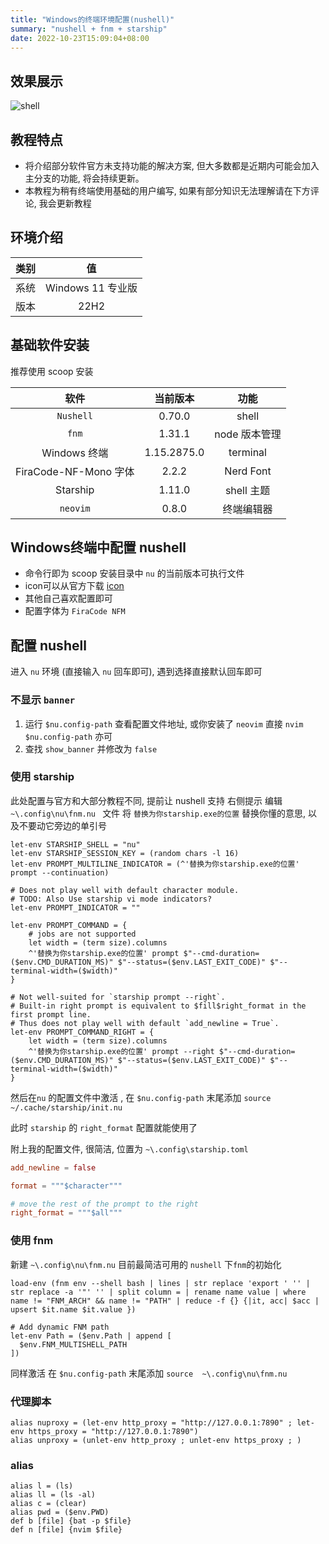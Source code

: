 ```yaml
---
title: "Windows的终端环境配置(nushell)"
summary: "nushell + fnm + starship"
date: 2022-10-23T15:09:04+08:00
---
```


## 效果展示
![shell](https://cdn.jsdelivr.net/gh/Borber/PublicPic1@master/blog/20221023/original_win_shell.png)

## 教程特点

- 将介绍部分软件官方未支持功能的解决方案, 但大多数都是近期内可能会加入主分支的功能, 将会持续更新。
- 本教程为稍有终端使用基础的用户编写, 如果有部分知识无法理解请在下方评论, 我会更新教程

## 环境介绍

| 类别 |        值         |
|:--:|:-----------------:|
| 系统 | Windows 11 专业版 |
| 版本 |       22H2        |


## 基础软件安装

推荐使用 scoop 安装

|         软件          |  当前版本   |     功能      |
|:---------------------:|:-----------:|:-------------:|
|       `Nushell`       |   0.70.0    |     shell     |
|         `fnm`         |   1.31.1    | node 版本管理 |
|     Windows 终端      | 1.15.2875.0 |   terminal    |
| FiraCode-NF-Mono 字体 |    2.2.2    |   Nerd Font   |
|       Starship        |   1.11.0    |  shell 主题   |
|       `neovim`        |    0.8.0    |  终端编辑器   |

## Windows终端中配置 nushell
- 命令行即为 scoop 安装目录中 `nu` 的当前版本可执行文件
- icon可以从官方下载 [icon](https://www.nushell.sh/icon.png)
- 其他自己喜欢配置即可
- 配置字体为 `FiraCode NFM`

## 配置 nushell
进入 `nu` 环境 (直接输入 `nu` 回车即可), 遇到选择直接默认回车即可

### 不显示 `banner`
1. 运行 `$nu.config-path` 查看配置文件地址, 或你安装了 `neovim` 直接 `nvim $nu.config-path` 亦可
2. 查找 `show_banner` 并修改为 `false`

### 使用 starship 
此处配置与官方和大部分教程不同, 提前让 nushell 支持 右侧提示
编辑 `~\.config\nu\fnm.nu ` 文件 将 `替换为你starship.exe的位置` 替换你懂的意思, 以及不要动它旁边的单引号
```nu
let-env STARSHIP_SHELL = "nu"
let-env STARSHIP_SESSION_KEY = (random chars -l 16)
let-env PROMPT_MULTILINE_INDICATOR = (^'替换为你starship.exe的位置' prompt --continuation)

# Does not play well with default character module.
# TODO: Also Use starship vi mode indicators?
let-env PROMPT_INDICATOR = ""

let-env PROMPT_COMMAND = {
    # jobs are not supported
    let width = (term size).columns
    ^'替换为你starship.exe的位置' prompt $"--cmd-duration=($env.CMD_DURATION_MS)" $"--status=($env.LAST_EXIT_CODE)" $"--terminal-width=($width)"
}

# Not well-suited for `starship prompt --right`.
# Built-in right prompt is equivalent to $fill$right_format in the first prompt line.
# Thus does not play well with default `add_newline = True`.
let-env PROMPT_COMMAND_RIGHT = {
    let width = (term size).columns
    ^'替换为你starship.exe的位置' prompt --right $"--cmd-duration=($env.CMD_DURATION_MS)" $"--status=($env.LAST_EXIT_CODE)" $"--terminal-width=($width)"
}
```

然后在`nu` 的配置文件中激活 , 在 `$nu.config-path` 末尾添加 `source ~/.cache/starship/init.nu`

此时 `starship` 的 `right_format` 配置就能使用了

附上我的配置文件, 很简洁, 位置为 `~\.config\starship.toml`

```toml
add_newline = false

format = """$character"""

# move the rest of the prompt to the right
right_format = """$all"""
```

### 使用 fnm 
新建 `~\.config\nu\fnm.nu` 目前最简洁可用的 `nushell` 下`fnm`的初始化
```nu
load-env (fnm env --shell bash | lines | str replace 'export ' '' | str replace -a '"' '' | split column = | rename name value | where name != "FNM_ARCH" && name != "PATH" | reduce -f {} {|it, acc| $acc | upsert $it.name $it.value })

# Add dynamic FNM path
let-env Path = ($env.Path | append [
  $env.FNM_MULTISHELL_PATH
])
```

同样激活  在 `$nu.config-path` 末尾添加 `source  ~\.config\nu\fnm.nu`

### 代理脚本

```nu
alias nuproxy = (let-env http_proxy = "http://127.0.0.1:7890" ; let-env https_proxy = "http://127.0.0.1:7890")
alias unproxy = (unlet-env http_proxy ; unlet-env https_proxy ; )
```

### alias

```nu
alias l = (ls)
alias ll = (ls -al)
alias c = (clear)
alias pwd = ($env.PWD)
def b [file] {bat -p $file}
def n [file] {nvim $file}
```
